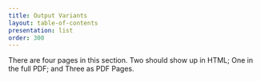 ```yaml
---
title: Output Variants
layout: table-of-contents
presentation: list
order: 300
---
```


There are four pages in this section. Two should show up in HTML; One in the full PDF; and Three as PDF Pages.

